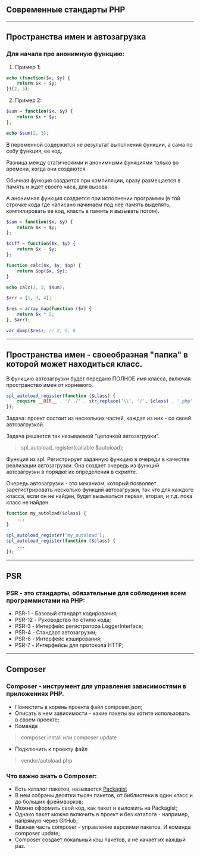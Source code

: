 ## Современные стандарты PHP
***

## Пространства имен и автозагрузка
### Для начала про анонимную функцию:
1. Пример 1:
~~~php
echo (function($x, $y) {
    return $x + $y;
})(2, 3);
~~~
2. Пример 2:
~~~php
$sum = function($x, $y) {
    return $x + $y;
};

echo $sum(2, 3);
~~~
В переменной содержится не результат выполнения функции, а сама по себу функция, ее код.

Разница между статическими и анонимными функциями только во времени, когда они создаются.

Обычная функция создается при компиляции, сразу размещается в память и ждет своего часа, для вызова.

А анонимная функция создается при исполнении программы (в той строчке кода где написано начинаем под нее память
выделять, компилировать ее код, класть в память и вызывать потом).

~~~php
$sum = function($x, $y) {
    return $x + $y;
};

$diff = function($x, $y) {
    return $x - $y;
};

function calc($x, $y, $op) {
    return $op($x, $y);
}

echo calc(2, 3, $sum);
~~~

~~~php
$arr = [1, 3, 4];

$res = array_map(function ($x) {
    return $x * 2;
}, $arr);

var_dump($res); // 2, 6, 8
~~~
___


## Пространства имен - своеобразная "папка" в которой может находиться класс.
В функцию автозагрузки будет передано ПОЛНОЕ имя класса, включая пространство имен от корневого.
~~~php
spl_autoload_register(function ($class) {
    require __DIR__ . '/../' . str_replace('\\', '/', $class) . '.php';
});
~~~

Задача: проект состоит из нескольких частей, каждая из них - со своей автозагрузкой.

Задача решается так называемой "цепочкой автозагрузки".

> spl_autoload_register(callable $autoload);

Функция из spl. Регистрирует заданную функцию в очереди в качестве реализации автозагрузки. Она создает очередь из функций
автозагрузки в порядке их определения в скрипте.

Очередь автозагрузки - это механизм, который позволяет зарегистрировать несколько функций автозагрузки, так что для каждого
класса, если он не найден, будет вызываться первая, вторая, и т.д. пока класс не найден.

~~~php
function my_autoload($class) {
    ...
}

spl_autoload_register('my_autoload');
spl_autoload_register(function ($class) {
    ...
});
~~~
___

## PSR
### PSR - это стандарты, обязательные для соблюдения всем программистами на PHP:
- PSR-1 - Базовый стандарт кодирования;
- PSR-12 - Руководство по стилю кода;
- PSR-3 - Интерфейс регистратора LoggerInterface;
- PSR-4 - Стандарт автозагрузки;
- PSR-6 - Интерфейс кэширования;
- PSR-7 - Интерфейсы для протокола HTTP;
___


## Composer
### Composer - инструмент для управления зависимостями в приложениях PHP.
- Поместить в корень проекта файл composer.json;
- Описать в нем зависимости - какие пакеты вы хотите использовать в своем проекте;
- Команда
> composer install
> или composer update
- Подключить к проекту файл
> vendor/autoload.php


### Что важно знать о Composer:
- Есть каталог пакетов, называется [Packagist](https://packagist.org)
- В нем собраны десятки тысяч пакетов, от библиотеки в один класс и до больших фреймворков;
- Можно оформить свой код, как пакет и выложить на Packagist;
- Однако пакет можно включить в проект и без каталога - например, напрямую через GitHub;
- Важная часть composer - управление версиями пакетов. И команда composer update;
- Composer создает локальный кэш пакетов, а не качает их каждый раз.